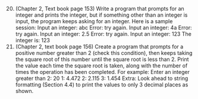 20. (Chapter 2, Text book page 153)
Write a program that prompts for an integer and prints the integer, but if something other than an
integer is input, the program keeps asking for an integer. Here is a sample session:
Input an integer: abc
Error: try again. Input an integer: 4a
Error: try again. Input an integer: 2.5
Error: try again. Input an integer: 123
The integer is: 123
29. (Chapter 2, text book page 156)
Create a program that prompts for a positive number greater than 2 (check this condition), then keeps
taking the square root of this number until the square root is less than 2. Print the value each time the
square root is taken, along with the number of times the operation has been completed. For example:
Enter an integer greater than 2: 20
1: 4.472
2: 2.115
3: 1.454
Extra: Look ahead to string formatting (Section 4.4) to print the values to only 3 decimal places as
shown.